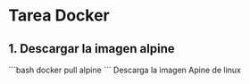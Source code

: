 # Tarea Docker

## 1. Descargar la imagen alpine
´´´bash
docker pull alpine
´´´
Descarga la imagen Apine de linux
